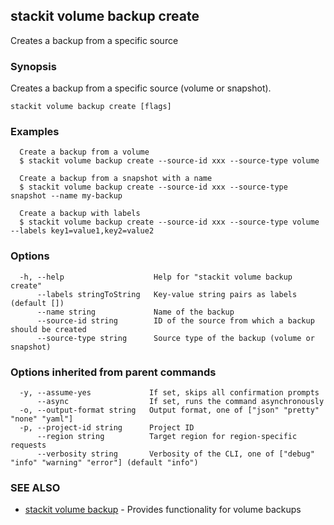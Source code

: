 ## stackit volume backup create

Creates a backup from a specific source

### Synopsis

Creates a backup from a specific source (volume or snapshot).

```
stackit volume backup create [flags]
```

### Examples

```
  Create a backup from a volume
  $ stackit volume backup create --source-id xxx --source-type volume

  Create a backup from a snapshot with a name
  $ stackit volume backup create --source-id xxx --source-type snapshot --name my-backup

  Create a backup with labels
  $ stackit volume backup create --source-id xxx --source-type volume --labels key1=value1,key2=value2
```

### Options

```
  -h, --help                    Help for "stackit volume backup create"
      --labels stringToString   Key-value string pairs as labels (default [])
      --name string             Name of the backup
      --source-id string        ID of the source from which a backup should be created
      --source-type string      Source type of the backup (volume or snapshot)
```

### Options inherited from parent commands

```
  -y, --assume-yes             If set, skips all confirmation prompts
      --async                  If set, runs the command asynchronously
  -o, --output-format string   Output format, one of ["json" "pretty" "none" "yaml"]
  -p, --project-id string      Project ID
      --region string          Target region for region-specific requests
      --verbosity string       Verbosity of the CLI, one of ["debug" "info" "warning" "error"] (default "info")
```

### SEE ALSO

* [stackit volume backup](./stackit_volume_backup.md)	 - Provides functionality for volume backups

